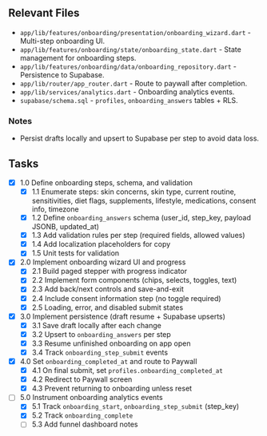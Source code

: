 ## Relevant Files

- `app/lib/features/onboarding/presentation/onboarding_wizard.dart` - Multi-step onboarding UI.
- `app/lib/features/onboarding/state/onboarding_state.dart` - State management for onboarding steps.
- `app/lib/features/onboarding/data/onboarding_repository.dart` - Persistence to Supabase.
- `app/lib/router/app_router.dart` - Route to paywall after completion.
- `app/lib/services/analytics.dart` - Onboarding analytics events.
- `supabase/schema.sql` - `profiles`, `onboarding_answers` tables + RLS.

### Notes

- Persist drafts locally and upsert to Supabase per step to avoid data loss.

## Tasks

- [x] 1.0 Define onboarding steps, schema, and validation
  - [x] 1.1 Enumerate steps: skin concerns, skin type, current routine, sensitivities, diet flags, supplements, lifestyle, medications, consent info, timezone
  - [x] 1.2 Define `onboarding_answers` schema (user_id, step_key, payload JSONB, updated_at)
  - [x] 1.3 Add validation rules per step (required fields, allowed values)
  - [x] 1.4 Add localization placeholders for copy
  - [x] 1.5 Unit tests for validation

- [x] 2.0 Implement onboarding wizard UI and progress
  - [x] 2.1 Build paged stepper with progress indicator
  - [x] 2.2 Implement form components (chips, selects, toggles, text)
  - [x] 2.3 Add back/next controls and save-and-exit
  - [x] 2.4 Include consent information step (no toggle required)
  - [x] 2.5 Loading, error, and disabled submit states

- [x] 3.0 Implement persistence (draft resume + Supabase upserts)
  - [x] 3.1 Save draft locally after each change
  - [x] 3.2 Upsert to `onboarding_answers` per step
  - [x] 3.3 Resume unfinished onboarding on app open
  - [x] 3.4 Track `onboarding_step_submit` events

- [x] 4.0 Set `onboarding_completed_at` and route to Paywall
  - [x] 4.1 On final submit, set `profiles.onboarding_completed_at`
  - [x] 4.2 Redirect to Paywall screen
  - [x] 4.3 Prevent returning to onboarding unless reset

- [ ] 5.0 Instrument onboarding analytics events
  - [x] 5.1 Track `onboarding_start`, `onboarding_step_submit` (step_key)
  - [x] 5.2 Track `onboarding_complete`
  - [ ] 5.3 Add funnel dashboard notes
